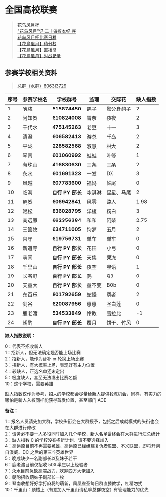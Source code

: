 # 全国高校联赛

> [花鸟风月杯](hnfy.md)  
> ["花鸟风月"记·二十四校本纪·序](bj.md)  
> [花鸟风月杯比赛日程](day.md)  
> [【花鳥風月】積分榜](pt.md)  
> [【花鳥風月】直播間](https://live.bilibili.com/8170380)  
> [【花鳥風月】对战记录](https://docs.qq.com/sheet/DR0hBYXJSd3hoVXVK)

## 参赛学校相关资料

> [总群（水群）606313729](https://jq.qq.com/?_wv=1027&k=5AtCCIw)

| 序号 | 参赛学校名 | 学校群号         | 监理   | 交际花     | 缺人指数 |
| ---- | ---------- | ---------------- | ------ | ---------- | -------- |
| 1    | 晚成       | **515874450**    | 鸽子   | 影分身鸽子 | 2        |
| 2    | 阿知贺     | **610824008**    | 雪奈   | 夜夜       | 2        |
| 3    | 千代水     | **475145263**    | 老豆   | 十一       | 3        |
| 4    | 清澄       | **606582413**    | 游总   | 千岛       | 2        |
| 5    | 平泷       | **228582568**    | 淑慧   | 林大       | 2        |
| 6    | 琴南       | **601060992**    | 蛙蛙   | 叶修       | 1        |
| 7    | 有珠山     | **416830630**    | 三条   | 三条       | 2        |
| 8    | 永水       | **601691323**    | 一发   | DX         | 3        |
| 9    | 风越       | **607783600**    | 福妈   | 妹尾       | 0        |
| 10   | 临海       | **自行 PY 部长** | 冰淇淋 | 星星、马尾 | 2        |
| 11   | 鹤贺       | **606942841**    | 风零   | 路人       | 1.98     |
| 12   | 姬松       | **836028795**    | 洋榎   | 粉白       | 3        |
| 13   | 高远原     | **662356384**    | 和和   | 阿荣       | 2.75     |
| 14   | 三箇牧     | **634711005**    | 狗梦   | 五月       | 2        |
| 15   | 宫守       | **619756731**    | 单车   | 单车       | 0        |
| 16   | 新道寺     | **自行 PY 部长** | 花田   | 小弓       | 0        |
| 17   | 萌间       | **自行 PY 部长** | 天集   | 果冻       | 0        |
| 18   | 千里山     | **自行 PY 部长** | 夜空   | 星语       | 1        |
| 19   | 长者野     | **自行 PY 部长** | 鸦     | QB         | 0        |
| 20   | 天童大     | **自行 PY 部长** | 童不变 | BOb        | 0        |
| 21   | 东百乐     | **801792659**    | 蛇怪   | 勇者       | 2        |
| 22   | 剑谷       | **620087956**    | 惠惠   | 圣白莲     | 0        |
| 23   | 鹿老渡     | **534533849**    | 怜教   | 雪拉比     | -1       |
| 24   | 朝酌       | **自行 PY 部长** | 覆月   | 饼干、竹风 | 0        |

**缺人指数说明：**

0：代表不招收新人  
1：招新人，但无法确定是否能上场比赛  
2：招新人，能作为替补 or 轮换上场比赛  
3：招新人，有大概率上场，表现好有主力位置  
4：较缺人，正选名单还未定出  
5：极度缺人，甚至无法凑出比赛名额  
10：这个学校，需要英雄

缺人指数仅作为参考，招人的学校都会尽量给新人提供锻炼机会，同样，有实力的哪怕是新人入校同样能获得首发位置，甚至部门 ACE

**备注：**

1：报名人员请先加大群，学校头衔会在大群授予，包括之后成就模式的头衔也会在大群进行修改  
2：请务必不要一人多役同时加入几个学校，新人名单最终会在大群进行汇总统计  
3：缺人指数 0 的学校没有招新计划，请不要选择加入  
4：高远原目前不再需要英雄，高远原已经组建复仇者联盟、不义联盟，即将开创自漫威、DC 之后的第三个英雄世界  
5：晚成缺少一名副部长以及妹子若干  
6：鹿老渡目前仅招收 500 半庄以上经验者  
7：永水目前急缺高端战力，欢迎四方大佬加入  
8：朝酌招收萌妹子副部长一枚  
9：琴南收想好好学打麻将的萌新，凤凰雀圣每日群直播教学，杠精勿扰  
10：千里山：顶楼上（有意加入千里山请私聊总群夜空）有管理能力的优先
